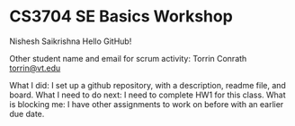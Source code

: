 # CS3704 SE Basics Workshop
Nishesh Saikrishna
Hello GitHub!

Other student name and email for scrum activity: Torrin Conrath torrin@vt.edu

What I did: I set up a github repository, with a description, readme file, and board.
What I need to do next: I need to complete HW1 for this class.
What is blocking me: I have other assignments to work on before with an earlier due date.
